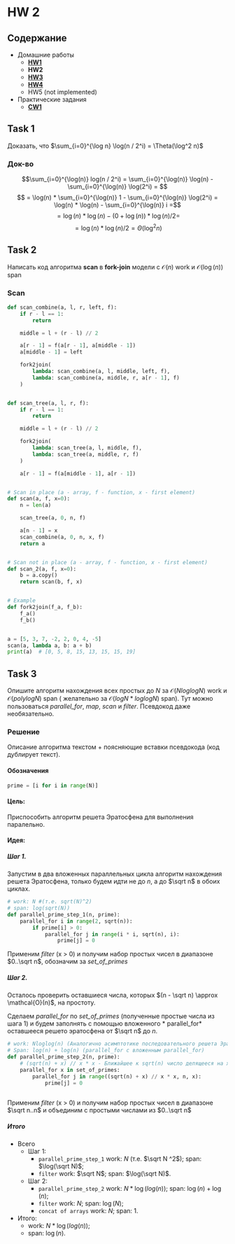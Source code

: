 # HW 2

## Содержание

* Домашние работы
    * [**HW1**](./../HW1/README.md)
    * **HW2**
    * [**HW3**](./../HW3/README.md)
    * [**HW4**](./../HW4/README.md)
    * HW5 (not implemented)
* Практические задания
    * [**CW1**](./../CW1/README.md)

## Task 1

Доказать, что $\sum_{i=0}^{\log n} \log(n / 2^i) = \Theta(\log^2 n)$

### Док-во

$$\sum_{i=0}^{\log(n)} log(n / 2^i) = \sum_{i=0}^{\log(n)} \log(n) - \sum_{i=0}^{\log(n)} \log(2^i) = $$ $$ = \log(n) *
\sum_{i=0}^{\log(n)} 1 - \sum_{i=0}^{\log(n)} \log(2^i) = \log(n) * \log(n) - \sum_{i=0}^{\log(n)} i =$$ $$ = \log(n) *
\log(n) - (0 + \log(n)) * \log(n) / 2 =$$ $$=\log(n) * \log(n) / 2 = \Theta(\log^2 n)$$

## Task 2

Написать код алгоритма **scan** в **fork-join** модели с $\mathcal{O}(n)$ work и $\mathcal{O}(\log(n))$ span

### Scan

```python
def scan_combine(a, l, r, left, f):
    if r - l == 1:
        return

    middle = l + (r - l) // 2

    a[r - 1] = f(a[r - 1], a[middle - 1])
    a[middle - 1] = left

    fork2join(
        lambda: scan_combine(a, l, middle, left, f),
        lambda: scan_combine(a, middle, r, a[r - 1], f)
    )


def scan_tree(a, l, r, f):
    if r - l == 1:
        return

    middle = l + (r - l) // 2

    fork2join(
        lambda: scan_tree(a, l, middle, f),
        lambda: scan_tree(a, middle, r, f)
    )

    a[r - 1] = f(a[middle - 1], a[r - 1])


# Scan in place (a - array, f - function, x - first element)
def scan(a, f, x=0):
    n = len(a)

    scan_tree(a, 0, n, f)

    a[n - 1] = x
    scan_combine(a, 0, n, x, f)
    return a


# Scan not in place (a - array, f - function, x - first element)
def scan_2(a, f, x=0):
    b = a.copy()
    return scan(b, f, x)


# Example
def fork2join(f_a, f_b):
    f_a()
    f_b()


a = [5, 3, 7, -2, 2, 0, 4, -5]
scan(a, lambda a, b: a + b)
print(a)  # [0, 5, 8, 15, 13, 15, 15, 19]
```

## Task 3

Опишите алгоритм нахождения всех простых до $N$ за $\mathcal{O}(N log log N)$ work и $\mathcal{O}(polylog N)$ span (
желательно за $\mathcal{O}(log N * log log N)$ span). Тут можно пользоваться *parallel_for*, *map*, *scan* и *filter*.
Псевдокод даже необязательно.

### Решение

Описание алгоритма текстом + поясняющие вставки псевдокода (код дублирует текст).

#### Обозначения

```python
prime = [i for i in range(N)]
```

#### Цель:

Приспособить алгоритм решета Эратосфена для выполнения паралельно.

#### Идея:

##### Шаг 1.

Запустим в два вложенных параллельных цикла алгоритм нахождения решета Эратосфена, только будем идти не до $n$, а до
$\sqrt n$ в обоих циклах.

```python
# work: N #(т.е. sqrt(N)^2) 
# span: log(sqrt(N))
def parallel_prime_step_1(n, prime):
    parallel_for i in range(2, sqrt(n)):
        if prime[i] > 0:
            parallel_for j in range(i * i, sqrt(n), i):
                prime[j] = 0
```

Применим *filter* (x > 0) и получим набор простых чисел в диапазоне $0..\sqrt n$, обозначим за *set_of_primes*

##### Шаг 2.

Осталось проверить оставшиеся числа, которых $(n - \sqrt n) \approx \mathcal{O}(n)$, на простоту.

Сделаем *parallel_for* по *set_of_primes* (полученные простые числа из шага 1) и будем заполнять с помощью вложенного *
parallel_for* оставшееся решето эратосфена от $\sqrt n$ до $n$.

```python
# work: Nloglog(n) (Аналогично асимптотике последовательного решета Эратосфена)
# Span: log(n) + log(n) (parallel_for с вложенным parallel_for)
def parallel_prime_step_2(n, prime):
    # (sqrt(n) + x) // x * x - Ближайшее к sqrt(n) число делящееся на x без остатка
    parallel_for x in set_of_primes:
        parallel_for j in range((sqrt(n) + x) // x * x, n, x):
            prime[j] = 0
        
```

Применим *filter* (x > 0) и получим набор простых чисел в диапазоне $\sqrt n..n$ и объединим с простыми числами из
$0..\sqrt n$

##### Итого

* Всего
    * Шаг 1:
        * ```parallel_prime_step_1``` work: $N$ (т.е. $\sqrt N ^2$); span: $\log(\sqrt N)$;
        * ```filter``` work: $\sqrt N$; span: $\log(\sqrt N)$.
    * Шаг 2:
        * ```parallel_prime_step_2``` work: $N*\log(log(n))$; span: $\log(n) + \log(n)$;
        * ```filter``` work: $N$; span: $\log(N)$;
        * ```concat of arrays``` work: $N$; span: $1$.
* Итого:
    * work: $N*\log(log(n))$;
    * span: $\log(n)$.
